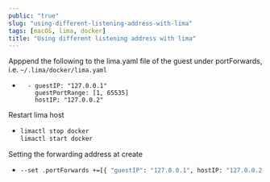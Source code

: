 ```yaml
---
public: "true"
slug: "using-different-listening-address-with-lima"
tags: [macOS, lima, docker]
title: "Using different listening address with lima"
---
```


Apppend the following to the lima.yaml file of the guest under portForwards, i.e. `~/.lima/docker/lima.yaml`
- ```
    - guestIP: "127.0.0.1"
      guestPortRange: [1, 65535]
      hostIP: "127.0.0.2"
  ```

Restart lima host
- ```sh
  limactl stop docker
  limactl start docker
  ```

Setting the forwarding address at create
- ```sh
  --set .portForwards +=[{ "guestIP": "127.0.0.1", hostIP: "127.0.0.2"}]
  ```
